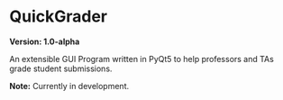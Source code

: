 # QuickGrader
__Version: 1.0-alpha__
<br/>

An extensible GUI Program written in PyQt5 to help professors and TAs grade student submissions.

__Note:__ Currently in development.


